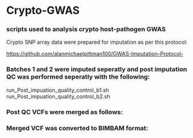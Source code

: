# Crypto-GWAS

### scripts used to analysis crypto host-pathogen GWAS


Crypto SNP array data were prepared for imputation as per this protocol:  

https://github.com/alanmichaelpittman100/GWAS-Imputation-Protocol-  

### Batches 1 and 2 were imputed seperatly and post imputation QC was performed seperatly with the following:  

run_Post_impuation_quality_control_b1.sh  
run_Post_impuation_quality_control_b2.sh  

### Post QC VCFs were merged as follows:  

### Merged VCF was converted to BIMBAM format:  


